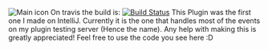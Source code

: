 ![Main icon](http://goo.gl/ByoYVf)
On travis the build is: [![Build Status](https://travis-ci.org/boomboompower/TestServCore-Old.svg?branch=master)](https://travis-ci.org/boomboompower/TestServCore-Old)
This Plugin was the first one I made on IntelliJ. Currently it is the one that handles most of the events on my plugin testing server (Hence the name). Any help with making this is greatly appreciated! Feel free to use the code you see here :D 
